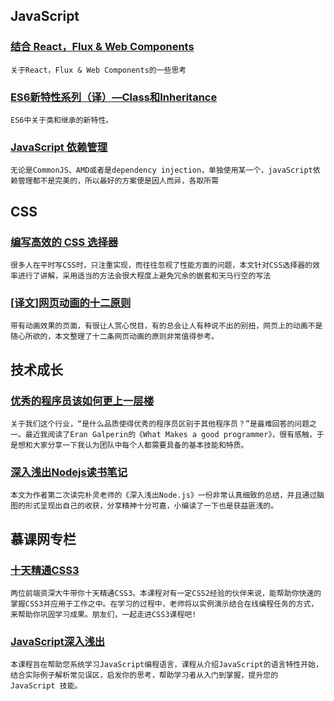 
## JavaScript

### [结合 React，Flux & Web Components](http://zhuanlan.zhihu.com/FrontendMagazine/19906158)

    关于React，Flux & Web Components的一些思考

### [ES6新特性系列（译）—Class和Inheritance](http://www.fullstacksite.com/es6%E6%96%B0%E7%89%B9%E6%80%A7%E7%B3%BB%E5%88%97%EF%BC%88%E8%AF%91%EF%BC%89-class%E5%92%8Cinheritance/)

    ES6中关于类和继承的新特性。

### [JavaScript 依赖管理](http://www.css88.com/archives/5584)

    无论是CommonJS、AMD或者是dependency injection，单独使用某一个，javaScript依赖管理都不是完美的，所以最好的方案便是因人而异，各取所需

## CSS

### [编写高效的 CSS 选择器](http://web.jobbole.com/35339/)

    很多人在平时写CSS时，只注重实现，而往往忽视了性能方面的问题，本文针对CSS选择器的效率进行了讲解，采用适当的方法会很大程度上避免冗余的嵌套和天马行空的写法

### [[译文]网页动画的十二原则](http://www.jianshu.com/p/1858a8733ba3)

    带有动画效果的页面，有很让人赏心悦目，有的总会让人有种说不出的别扭，网页上的动画不是随心所欲的，本文整理了十二条网页动画的原则非常值得参考。

## 技术成长

### [优秀的程序员该如何更上一层楼](http://www.html5cn.org/article-7888-1.html)

    关于我们这个行业，“是什么品质使得优秀的程序员区别于其他程序员？”是最难回答的问题之一。最近我阅读了Eran Galperin的《What Makes a good programmer》，很有感触，于是想和大家分享一下我认为团队中每个人都需要具备的基本技能和特质。

### [深入浅出Nodejs读书笔记](http://tw93.github.io/2015-03-01/shen-ru-qian-chu-nodejs-reading-mind-map.html)

    本文为作者第二次读完朴灵老师的《深入浅出Node.js》一份非常认真细致的总结，并且通过脑图的形式呈现出自己的收获，分享精神十分可嘉，小编读了一下也是获益匪浅的。

## 慕课网专栏

### [十天精通CSS3](http://www.imooc.com/learn/33)

    两位前端资深大牛带你十天精通CSS3。本课程对有一定CSS2经验的伙伴来说，能帮助你快速的掌握CSS3并应用于工作之中。在学习的过程中，老师将以实例演示结合在线编程任务的方式，来帮助你巩固学习成果。朋友们，一起走进CSS3课程吧!

### [JavaScript深入浅出](http://www.imooc.com/learn/277)

    本课程旨在帮助您系统学习JavaScript编程语言，课程从介绍JavaScript的语言特性开始，结合实际例子解析常见误区，启发你的思考，帮助学习者从入门到掌握，提升您的 JavaScript 技能。
